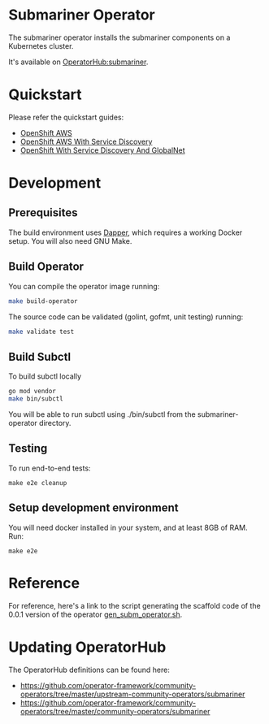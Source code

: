 # Submariner Operator

The submariner operator installs the submariner components on a Kubernetes cluster.

It's available on [OperatorHub:submariner](https://operatorhub.io/operator/submariner).

# Quickstart

Please refer the quickstart guides:

* [OpenShift AWS](https://submariner-io.github.io/quickstart/openshift)
* [OpenShift AWS With Service Discovery](https://submariner-io.github.io/quickstart/openshiftsd)
* [OpenShift With Service Discovery And GlobalNet](https://submariner-io.github.io/quickstart/openshiftgn/)

# Development

## Prerequisites

The build environment uses
[Dapper](https://github.com/rancher/dapper), which requires a working
Docker setup. You will also need GNU Make.

## Build Operator
 
 You can compile the operator image running:
```bash
make build-operator
```

The source code can be validated (golint, gofmt, unit testing) running:
```bash
make validate test
```

## Build Subctl

To build subctl locally
```bash
go mod vendor
make bin/subctl
```
You will be able to run subctl using ./bin/subctl from the submariner-operator directory.
 
## Testing
To run end-to-end tests:
```
make e2e cleanup
```
 
## Setup development environment 
You will need docker installed in your system, and at least 8GB of RAM. Run:

 ```
 make e2e
 ```
 
 

# Reference

For reference, here's a link to the script generating the scaffold code of the 0.0.1
version of the operator [gen_subm_operator.sh](https://github.com/submariner-io/submariner/blob/v0.0.2/operators/go/gen_subm_operator.sh).


# Updating OperatorHub

The OperatorHub definitions can be found here:
* https://github.com/operator-framework/community-operators/tree/master/upstream-community-operators/submariner
* https://github.com/operator-framework/community-operators/tree/master/community-operators/submariner


